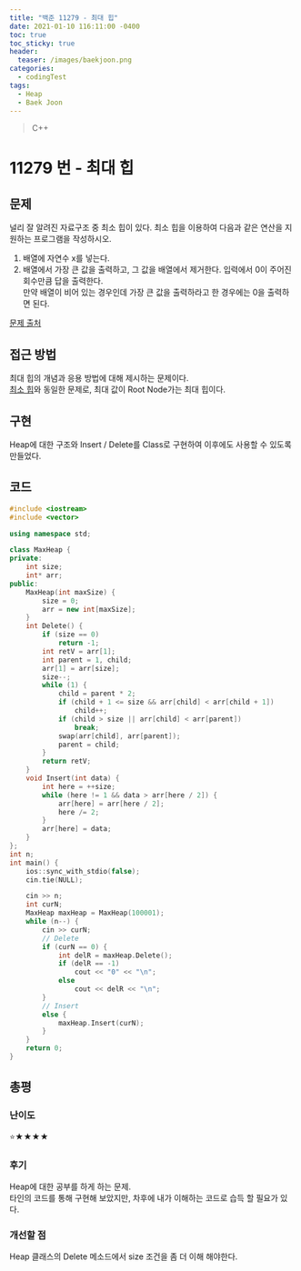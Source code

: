 ```yaml
---
title: "백준 11279 - 최대 힙"
date: 2021-01-10 116:11:00 -0400
toc: true
toc_sticky: true
header:
  teaser: /images/baekjoon.png
categories: 
  - codingTest
tags:
  - Heap
  - Baek Joon
---
```


> C++

11279 번 - 최대 힙
=============
 
## 문제
널리 잘 알려진 자료구조 중 최소 힙이 있다. 최소 힙을 이용하여 다음과 같은 연산을 지원하는 프로그램을 작성하시오.  
1. 배열에 자연수 x를 넣는다.
2. 배열에서 가장 큰 값을 출력하고, 그 값을 배열에서 제거한다.
입력에서 0이 주어진 회수만큼 답을 출력한다.  
만약 배열이 비어 있는 경우인데 가장 큰 값을 출력하라고 한 경우에는 0을 출력하면 된다.  

[문제 출처](https://www.acmicpc.net/problem/11279)

## 접근 방법
최대 힙의 개념과 응용 방법에 대해 제시하는 문제이다.  
[최소 힙](https://taxol1203.github.io/codingtest/bj-%EC%B5%9C%EC%86%8C-%ED%9E%99/)와 동일한 문제로, 최대 값이 Root Node가는 최대 힙이다.  
## 구현
Heap에 대한 구조와 Insert / Delete를 Class로 구현하여 이후에도 사용할 수 있도록 만들었다.  

## 코드
```c++
#include <iostream>
#include <vector>

using namespace std;

class MaxHeap {
private:
	int size;
	int* arr;
public:
	MaxHeap(int maxSize) {
		size = 0;
		arr = new int[maxSize];
	}
	int Delete() {
		if (size == 0)
			return -1;
		int retV = arr[1];
		int parent = 1, child;
		arr[1] = arr[size];
		size--;
		while (1) {
			child = parent * 2;
			if (child + 1 <= size && arr[child] < arr[child + 1])
				child++;
			if (child > size || arr[child] < arr[parent])
				break;
			swap(arr[child], arr[parent]);
			parent = child;
		}
		return retV;
	}
	void Insert(int data) {
		int here = ++size;
		while (here != 1 && data > arr[here / 2]) {
			arr[here] = arr[here / 2];
			here /= 2;
		}
		arr[here] = data;
	}
};
int n;
int main() {
	ios::sync_with_stdio(false);
	cin.tie(NULL);

	cin >> n;
	int curN;
	MaxHeap maxHeap = MaxHeap(100001);
	while (n--) {
		cin >> curN;
		// Delete
		if (curN == 0) {
			int delR = maxHeap.Delete();
			if (delR == -1)
				cout << "0" << "\n";
			else
				cout << delR << "\n";
		}
		// Insert
		else {
			maxHeap.Insert(curN);
		}
	}
	return 0;
}
```
## 총평
### 난이도
⭐★★★★
### 후기
Heap에 대한 공부를 하게 하는 문제.  
타인의 코드를 통해 구현해 보았지만, 차후에 내가 이해하는 코드로 습득 할 필요가 있다.  
### 개선할 점
Heap 클래스의 Delete 메소드에서 size 조건을 좀 더 이해 해야한다.